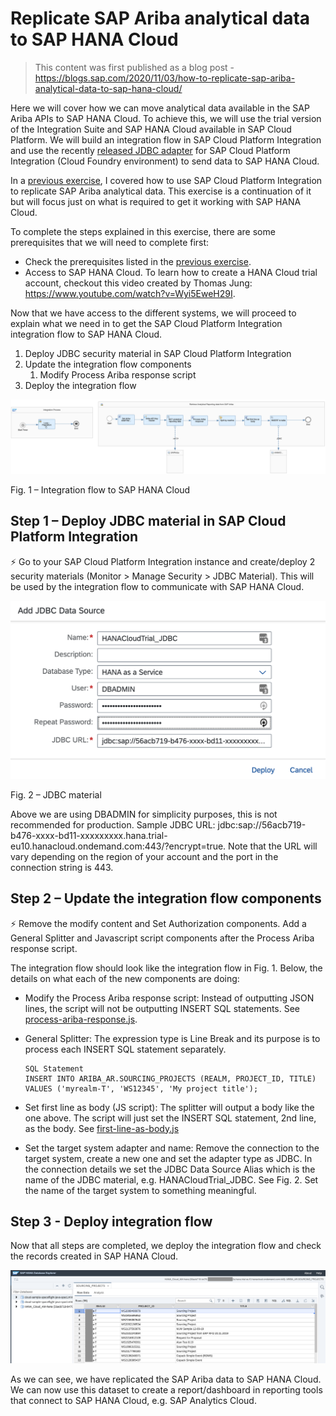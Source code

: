 # Replicate SAP Ariba analytical data to SAP HANA Cloud

> This content was first published as a blog post - https://blogs.sap.com/2020/11/03/how-to-replicate-sap-ariba-analytical-data-to-sap-hana-cloud/

Here we will cover how we can move analytical data available in the SAP Ariba APIs to SAP HANA Cloud. To achieve this, we will use the trial version of the Integration Suite and SAP HANA Cloud available in SAP Cloud Platform. We will build an integration flow in SAP Cloud Platform Integration and use the recently [released JDBC adapter](https://help.sap.com/doc/43b304f99a8145809c78f292bfc0bc58/Cloud/en-US/98bf747111574187a7c76f8ced51cfeb.html?sel1=Cloud%20Integration&sel4=Cloud%20Foundry&sel3=New) for SAP Cloud Platform Integration (Cloud Foundry environment) to send data to SAP HANA Cloud.

In a [previous exercise](../cpi-open-connectors/README.md), I covered how to use SAP Cloud Platform Integration to replicate SAP Ariba analytical data. This exercise is a continuation of it but will focus just on what is required to get it working with SAP HANA Cloud.

To complete the steps explained in this exercise, there are some prerequisites that we will need to complete first:

- Check the prerequisites listed in the [previous exercise](../cpi-open-connectors/README.md).
- Access to SAP HANA Cloud. To learn how to create a HANA Cloud trial account, checkout this video created by Thomas Jung: https://www.youtube.com/watch?v=Wyi5EweH29I.

Now that we have access to the different systems, we will proceed to explain what we need in to get the SAP Cloud Platform Integration integration flow to SAP HANA Cloud.

1. Deploy JDBC security material in SAP Cloud Platform Integration
2. Update the integration flow components
   1. Modify Process Ariba response script
3. Deploy the integration flow

![Integration flow end result](images/integration-flow.png)

Fig. 1 – Integration flow to SAP HANA Cloud

## Step 1 – Deploy JDBC material in SAP Cloud Platform Integration

⚡ Go to your SAP Cloud Platform Integration instance and create/deploy 2 security materials (Monitor > Manage Security > JDBC Material). This will be used by the integration flow to communicate with SAP HANA Cloud.

![JDBC Material](images/jdbc-material.png)

Fig. 2 – JDBC material

Above we are using DBADMIN for simplicity purposes, this is not recommended for production. Sample JDBC URL: jdbc:sap://56acb719-b476-xxxx-bd11-xxxxxxxxx.hana.trial-eu10.hanacloud.ondemand.com:443/?encrypt=true. Note that the URL will vary depending on the region of your account and the port in the connection string is 443.

## Step 2 – Update the integration flow components
 
⚡ Remove the modify content and Set Authorization components. Add a General Splitter and Javascript script components after the Process Ariba response script.

The integration flow should look like the integration flow in Fig. 1. Below, the details on what each of the new components are doing:

- Modify the Process Ariba response script: Instead of outputting JSON lines, the script will not be outputting INSERT SQL statements. See [process-ariba-response.js](process-ariba-response.js).

- General Splitter: The expression type is Line Break and its purpose is to process each INSERT SQL statement separately.
    ```
    SQL Statement
    INSERT INTO ARIBA_AR.SOURCING_PROJECTS (REALM, PROJECT_ID, TITLE) VALUES ('myrealm-T', 'WS12345', 'My project title');
    ```
- Set first line as body (JS script): The splitter will output a body like the one above. The script will just set the INSERT SQL statement, 2nd line, as the body. See [first-line-as-body.js](first-line-as-body.js)

- Set the target system adapter and name: Remove the connection to the target system, create a new one and set the adapter type as JDBC. In the connection details we set the JDBC Data Source Alias which is the name of the JDBC material, e.g. HANACloudTrial_JDBC. See Fig. 2. Set the name of the target system to something meaningful.

## Step 3 - Deploy integration flow

Now that all steps are completed, we deploy the integration flow and check the records created in SAP HANA Cloud.

![HANA DB Explorer](images/hana-db-explorer.png)

As we can see, we have replicated the SAP Ariba data to SAP HANA Cloud. We can now use this dataset to create a report/dashboard in reporting tools that connect to SAP HANA Cloud, e.g. SAP Analytics Cloud.